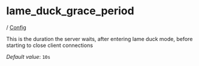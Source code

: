 # lame_duck_grace_period

/ [Config](..) 

This is the duration the server waits, after entering
lame duck mode, before starting to close client connections

*Default value*: `10s`
